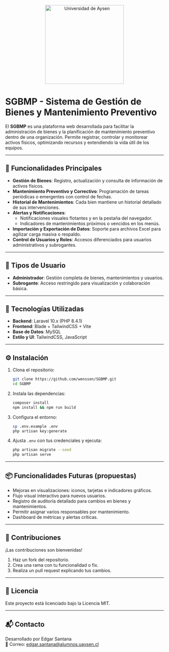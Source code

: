 
<p align="center">
  <img src="hlogo-uaysen_patagonia_color_sin_fondo.png" width="250" alt="Universidad de Aysen">
</p>

# SGBMP - Sistema de Gestión de Bienes y Mantenimiento Preventivo

El **SGBMP** es una plataforma web desarrollada para facilitar la administración de bienes y la planificación de mantenimiento preventivo dentro de una organización. Permite registrar, controlar y monitorear activos físicos, optimizando recursos y extendiendo la vida útil de los equipos.

---

## 🚀 Funcionalidades Principales

- **Gestión de Bienes**: Registro, actualización y consulta de información de activos físicos.
- **Mantenimiento Preventivo y Correctivo**: Programación de tareas periódicas o emergentes con control de fechas.
- **Historial de Mantenimientos**: Cada bien mantiene un historial detallado de sus intervenciones.
- **Alertas y Notificaciones**:
  - Notificaciones visuales flotantes y en la pestaña del navegador.
  - Indicadores de mantenimientos próximos o vencidos en los menús.
- **Importación y Exportación de Datos**: Soporte para archivos Excel para agilizar carga masiva o respaldo.
- **Control de Usuarios y Roles**: Accesos diferenciados para usuarios administrativos y subrogantes.

---

## 👥 Tipos de Usuario

- **Administrador**: Gestión completa de bienes, mantenimientos y usuarios.
- **Subrogante**: Acceso restringido para visualización y colaboración básica.

---

## 🧰 Tecnologías Utilizadas

- **Backend**: Laravel 10.x (PHP 8.4.1)
- **Frontend**: Blade + TailwindCSS + Vite
- **Base de Datos**: MySQL
- **Estilo y UI**: TailwindCSS, JavaScript

---

## ⚙️ Instalación

1. Clona el repositorio:
   ```bash
   git clone https://github.com/wenssen/SGBMP.git
   cd SGBMP
   ```

2. Instala las dependencias:
   ```bash
   composer install
   npm install && npm run build
   ```

3. Configura el entorno:
   ```bash
   cp .env.example .env
   php artisan key:generate
   ```

4. Ajusta `.env` con tus credenciales y ejecuta:
   ```bash
   php artisan migrate --seed
   php artisan serve
   ```

---

## 📦 Funcionalidades Futuras (propuestas)

- Mejoras en visualizaciones: iconos, tarjetas e indicadores gráficos.
- Flujo visual interactivo para nuevos usuarios.
- Registro de auditoría detallado para cambios en bienes y mantenimientos.
- Permitir asignar varios responsables por mantenimiento.
- Dashboard de métricas y alertas críticas.

---

## 🤝 Contribuciones

¡Las contribuciones son bienvenidas!

1. Haz un fork del repositorio.
2. Crea una rama con tu funcionalidad o fix.
3. Realiza un pull request explicando tus cambios.

---

## 📄 Licencia

Este proyecto está licenciado bajo la Licencia MIT.

---

## 📬 Contacto

Desarrollado por Edgar Santana  
📧 Correo: edgar.santana@alumnos.uaysen.cl
